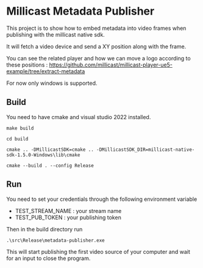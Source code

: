 # Millicast Metadata Publisher

This project is to show how to embed metadata into video frames when publishing with the millicast native sdk.

It will fetch a video device and send a XY position along with the frame.

You can see the related player and how we can move a logo according to these positions : https://github.com/millicast/millicast-player-ue5-example/tree/extract-metadata

For now only windows is supported.

## Build

You need to have cmake and visual studio 2022 installed.

```
make build

cd build

cmake .. -DMillicastSDK=cmake .. -DMillicastSDK_DIR=millicast-native-sdk-1.5.0-Windows\lib\cmake

cmake --build . --config Release

```

## Run

You need to set your credentials through the following environment variable

* TEST_STREAM_NAME : your stream name
* TEST_PUB_TOKEN : your publishing token

Then in the build directory run 

```
.\src\Release\metadata-publisher.exe
```

This will start publishing the first video source of your computer and wait for an input to close the program.